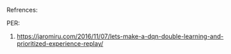 
Refrences:

PER:

1. https://jaromiru.com/2016/11/07/lets-make-a-dqn-double-learning-and-prioritized-experience-replay/


